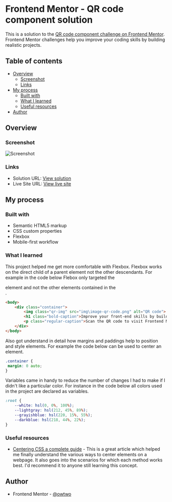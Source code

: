 # Frontend Mentor - QR code component solution

This is a solution to the [QR code component challenge on Frontend Mentor](https://www.frontendmentor.io/challenges/qr-code-component-iux_sIO_H). Frontend Mentor challenges help you improve your coding skills by building realistic projects. 

## Table of contents

- [Overview](#overview)
  - [Screenshot](#screenshot)
  - [Links](#links)
- [My process](#my-process)
  - [Built with](#built-with)
  - [What I learned](#what-i-learned)
  - [Useful resources](#useful-resources)
- [Author](#author)


## Overview

### Screenshot

![Screenshot](./qr-code-component-screenshot.jpg)

### Links

- Solution URL: [View solution](https://github.com/owtwo/QRCode_Component)
- Live Site URL: [View live site](https://owtwo.github.io/QRCode_Component/)

## My process

### Built with

- Semantic HTML5 markup
- CSS custom properties
- Flexbox
- Mobile-first workflow

### What I learned

This project helped me get more comfortable with Flexbox. Flexbox works on the direct child of a parent element not the other descendants. For example in the code below Flebox only targeted the <div> element and not the other elements contained in the <div>.
```html
<body>
    <div class="container">
        <img class="qr-img" src="img\image-qr-code.png" alt="QR code">
        <h1 class="bold-caption">Improve your front-end skills by building projects</h1>
        <p class="regular-caption">Scan the QR code to visit Frontend Mentor and take your coding skills to the next level</p>
    </div>
</body>
```
Also got understand in detail how margins and paddings help to position and style elements. For example the code below can be used to center an element.
```css
.container {
 margin: 0 auto;
}
``` 
Variables came in handy to reduce the number of changes I had to make if I didn't like a particular color. For instance in the code below all colors used in the project are declared as variables.
```css
:root {
    --white: hsl(0, 0%, 100%);
    --lightgray: hsl(212, 45%, 89%);
    --grayishblue: hsl(220, 15%, 55%);
    --darkblue: hsl(218, 44%, 22%);
}
```
### Useful resources

- [Centering CSS a complete guide](https://css-tricks.com/centering-css-complete-guide/) - This is a great article which helped me finally understand the various ways to center elements on a webpage. It also goes into the scenarios for which each method works best. I'd recommend it to anyone still learning this concept.

## Author

- Frontend Mentor - [@owtwo](https://www.frontendmentor.io/profile/owtwo)




